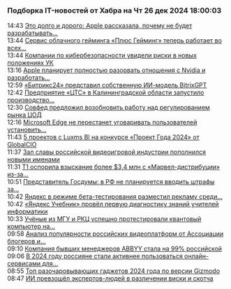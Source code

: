<h3>Подборка IT-новостей от Хабра на Чт 26 дек 2024 18:00:03</h3>
<div class="rssn table">
  <span class="smaller gray hspace">14:43</span>
  <a class="nodecor" href="https://habr.com/ru/news/870094/?utm_source=habrahabr&utm_medium=rss&utm_campaign=870094">Это долго и дорого: Apple рассказала, почему не будет разрабатывать...</a>
</div>
<div class="rssn table">
  <span class="smaller gray hspace">13:44</span>
  <a class="nodecor" href="https://habr.com/ru/news/870062/?utm_source=habrahabr&utm_medium=rss&utm_campaign=870062">Сервис облачного гейминга «Плюс Гейминг» теперь работает во всех...</a>
</div>
<div class="rssn table">
  <span class="smaller gray hspace">13:44</span>
  <a class="nodecor" href="https://habr.com/ru/news/870064/?utm_source=habrahabr&utm_medium=rss&utm_campaign=870064">Компании по кибербезопасности увидели риски в новых положениях УК</a>
</div>
<div class="rssn table">
  <span class="smaller gray hspace">13:16</span>
  <a class="nodecor" href="https://habr.com/ru/news/870046/?utm_source=habrahabr&utm_medium=rss&utm_campaign=870046">Apple планирует полностью разорвать отношения с Nvidia и разработать...</a>
</div>
<div class="rssn table">
  <span class="smaller gray hspace">12:59</span>
  <a class="nodecor" href="https://habr.com/ru/news/870040/?utm_source=habrahabr&utm_medium=rss&utm_campaign=870040">«Битрикс24» представил собственную ИИ-модель BitrixGPT</a>
</div>
<div class="rssn table">
  <span class="smaller gray hspace">12:42</span>
  <a class="nodecor" href="https://habr.com/ru/news/870024/?utm_source=habrahabr&utm_medium=rss&utm_campaign=870024">Предприятие «ЦТС» в Калининградской области запустило производство...</a>
</div>
<div class="rssn table">
  <span class="smaller gray hspace">12:30</span>
  <a class="nodecor" href="https://habr.com/ru/news/870020/?utm_source=habrahabr&utm_medium=rss&utm_campaign=870020">Совфед предложил возобновить работу над регулированием рынка ЦОД</a>
</div>
<div class="rssn table">
  <span class="smaller gray hspace">12:16</span>
  <a class="nodecor" href="https://habr.com/ru/news/870010/?utm_source=habrahabr&utm_medium=rss&utm_campaign=870010">Microsoft Edge не перестанет уговаривать пользователей установить...</a>
</div>
<div class="rssn table">
  <span class="smaller gray hspace">11:43</span>
  <a class="nodecor" href="https://habr.com/ru/companies/luxms_bi/news/869996/?utm_source=habrahabr&utm_medium=rss&utm_campaign=869996">5 проектов c Luxms BI на конкурсе «Проект Года 2024» от GlobalCIO</a>
</div>
<div class="rssn table">
  <span class="smaller gray hspace">11:37</span>
  <a class="nodecor" href="https://habr.com/ru/news/869992/?utm_source=habrahabr&utm_medium=rss&utm_campaign=869992">Зал славы российской видеоигровой индустрии пополнился новыми именами</a>
</div>
<div class="rssn table">
  <span class="smaller gray hspace">11:31</span>
  <a class="nodecor" href="https://habr.com/ru/news/869988/?utm_source=habrahabr&utm_medium=rss&utm_campaign=869988">Т1 оспорила взыскание более $3,4 млн c «Марвел-дистрибуции» из-за...</a>
</div>
<div class="rssn table">
  <span class="smaller gray hspace">10:51</span>
  <a class="nodecor" href="https://habr.com/ru/news/869976/?utm_source=habrahabr&utm_medium=rss&utm_campaign=869976">Представитель Госдумы: в РФ не планируется вводить штрафы за...</a>
</div>
<div class="rssn table">
  <span class="smaller gray hspace">10:42</span>
  <a class="nodecor" href="https://habr.com/ru/news/869974/?utm_source=habrahabr&utm_medium=rss&utm_campaign=869974">Яндекс в режиме бета-тестирования разместил рекламу среди...</a>
</div>
<div class="rssn table">
  <span class="smaller gray hspace">10:42</span>
  <a class="nodecor" href="https://habr.com/ru/news/869970/?utm_source=habrahabr&utm_medium=rss&utm_campaign=869970">«Яндекс Учебник» провёл первую диагностику знаний учителей информатики</a>
</div>
<div class="rssn table">
  <span class="smaller gray hspace">10:33</span>
  <a class="nodecor" href="https://habr.com/ru/news/869968/?utm_source=habrahabr&utm_medium=rss&utm_campaign=869968">Учёные из МГУ и РКЦ успешно протестировали квантовый компьютер на...</a>
</div>
<div class="rssn table">
  <span class="smaller gray hspace">09:58</span>
  <a class="nodecor" href="https://habr.com/ru/news/869950/?utm_source=habrahabr&utm_medium=rss&utm_campaign=869950">Анализ популярности российских видеоплатформ от Ассоциации блогеров и...</a>
</div>
<div class="rssn table">
  <span class="smaller gray hspace">09:10</span>
  <a class="nodecor" href="https://habr.com/ru/news/869926/?utm_source=habrahabr&utm_medium=rss&utm_campaign=869926">Компания бывших менеджеров ABBYY стала на 99% российской</a>
</div>
<div class="rssn table">
  <span class="smaller gray hspace">09:06</span>
  <a class="nodecor" href="https://habr.com/ru/news/869922/?utm_source=habrahabr&utm_medium=rss&utm_campaign=869922">В 2024 году россияне стали активнее пользоваться онлайн-сервисами для...</a>
</div>
<div class="rssn table">
  <span class="smaller gray hspace">08:55</span>
  <a class="nodecor" href="https://habr.com/ru/news/869916/?utm_source=habrahabr&utm_medium=rss&utm_campaign=869916">Топ разочаровывающих гаджетов 2024 года по версии Gizmodo</a>
</div>
<div class="rssn table">
  <span class="smaller gray hspace">08:47</span>
  <a class="nodecor" href="https://habr.com/ru/news/869908/?utm_source=habrahabr&utm_medium=rss&utm_campaign=869908">ИИ превзошёл экспертов-людей в различении виски и скотча</a>
</div>